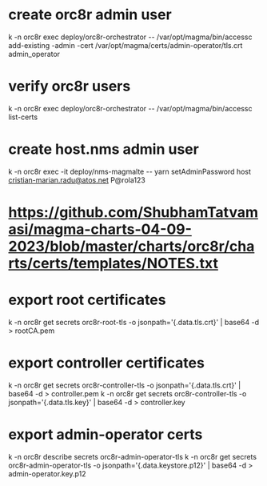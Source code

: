 # create orc8r admin user
k -n orc8r exec deploy/orc8r-orchestrator -- /var/opt/magma/bin/accessc add-existing -admin -cert /var/opt/magma/certs/admin-operator/tls.crt admin_operator
# verify orc8r users
k -n orc8r exec deploy/orc8r-orchestrator -- /var/opt/magma/bin/accessc list-certs

# create host.nms admin user
k -n orc8r exec -it deploy/nms-magmalte -- yarn setAdminPassword host cristian-marian.radu@atos.net P@rola123

# https://github.com/ShubhamTatvamasi/magma-charts-04-09-2023/blob/master/charts/orc8r/charts/certs/templates/NOTES.txt
# export  root certificates
k -n orc8r get secrets orc8r-root-tls -o jsonpath='{.data.tls\.crt}' | base64 -d > rootCA.pem

# export controller certificates
k -n orc8r get secrets orc8r-controller-tls -o jsonpath='{.data.tls\.crt}' | base64 -d > controller.pem
k -n orc8r get secrets orc8r-controller-tls -o jsonpath='{.data.tls\.key}' | base64 -d > controller.key

# export admin-operator certs
k -n orc8r describe secrets orc8r-admin-operator-tls
k -n orc8r get secrets orc8r-admin-operator-tls -o jsonpath='{.data.keystore\.p12}' | base64 -d > admin-operator.key.p12
